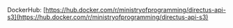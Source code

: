DockerHub: [https://hub.docker.com/r/ministryofprogramming/directus-api-s3](https://hub.docker.com/r/ministryofprogramming/directus-api-s3)
